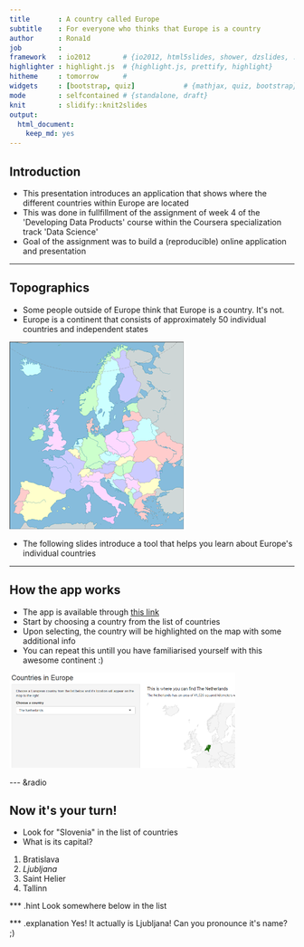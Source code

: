 ```yaml
---
title       : A country called Europe
subtitle    : For everyone who thinks that Europe is a country
author      : Rona1d
job         : 
framework   : io2012        # {io2012, html5slides, shower, dzslides, ...}
highlighter : highlight.js  # {highlight.js, prettify, highlight}
hitheme     : tomorrow      # 
widgets     : [bootstrap, quiz]            # {mathjax, quiz, bootstrap}
mode        : selfcontained # {standalone, draft}
knit        : slidify::knit2slides
output: 
  html_document: 
    keep_md: yes
---
```


## Introduction

* This presentation introduces an application that shows where the different countries within Europe are located
* This was done in fullfillment of the assignment of week 4 of the 'Developing Data Products' course within the Coursera specialization track 'Data Science'
* Goal of the assignment was to build a (reproducible) online application and presentation


---

## Topographics

* Some people outside of Europe think that Europe is a country. It's not.
* Europe is a continent that consists of approximately 50 individual countries and independent states


 ![APicture](./assets/img/UM.png) 
* The following slides introduce a tool that helps you learn about Europe's individual countries



---

## How the app works

* The app is available through [this link](https://rona1d.shinyapps.io/Assignment9-4/)
* Start by choosing a country from the list of countries
* Upon selecting, the country will be highlighted on the map with some additional info
* You can repeat this untill you have familiarised yourself with this awesome continent :)


![APicture2](./assets/img/UM3.png) 

--- &radio

## Now it's your turn!

* Look for "Slovenia" in the list of countries
* What is its capital?

1. Bratislava
2. _Ljubljana_
3. Saint Helier
4. Tallinn

*** .hint
Look somewhere below in the list

*** .explanation
Yes! It actually is Ljubljana! Can you pronounce it's name? ;)








